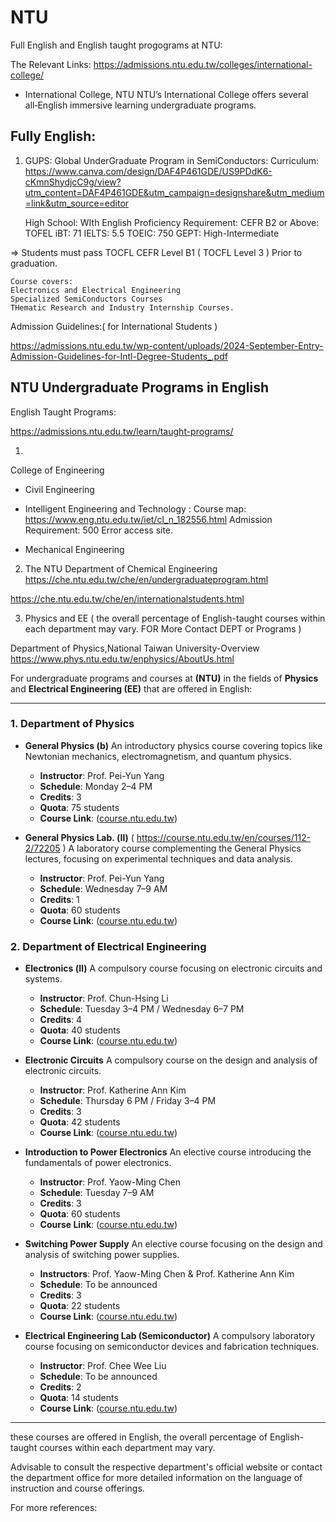 # NTU 

Full English and English taught progograms at NTU:


The Relevant Links:
https://admissions.ntu.edu.tw/colleges/international-college/

- International College, NTU  NTU’s International College offers several all‑English immersive learning undergraduate programs. 

## Fully English:

1. GUPS: Global UnderGraduate Program in SemiConductors:
Curriculum: https://www.canva.com/design/DAF4P461GDE/US9PDdK6-cKmnShydjcC9g/view?utm_content=DAF4P461GDE&utm_campaign=designshare&utm_medium=link&utm_source=editor
    
    High School: WIth English Proficiency Requirement:
    CEFR B2 or Above:
    TOFEL iBT: 71
    IELTS: 5.5
    TOEIC: 750
    GEPT: High-Intermediate
    
=> Students must pass TOCFL CEFR Level B1 ( TOCFL Level 3 ) Prior to graduation. 
    
    Course covers:
    Electronics and Electrical Engineering
    Specialized SemiConductors Courses
    THematic Research and Industry Internship Courses.
    
Admission Guidelines:( for International Students )

https://admissions.ntu.edu.tw/wp-content/uploads/2024-September-Entry-Admission-Guidelines-for-Intl-Degree-Students_.pdf


## NTU Undergraduate Programs in English
  
English Taught Programs:

https://admissions.ntu.edu.tw/learn/taught-programs/

1. 
College of Engineering
- Civil Engineering 

- Intelligent Engineering and Technology :
  Course map: https://www.eng.ntu.edu.tw/iet/cl_n_182556.html
  Admission Requirement: 500 Error access site.
  
- Mechanical Engineering 

2. The NTU Department of Chemical Engineering
https://che.ntu.edu.tw/che/en/undergraduateprogram.html

https://che.ntu.edu.tw/che/en/internationalstudents.html


3. Physics and EE ( the overall percentage of English-taught courses within each department may vary. FOR More Contact DEPT or Programs )

Department of Physics,National Taiwan University-Overview
https://www.phys.ntu.edu.tw/enphysics/AboutUs.html

For undergraduate programs and courses at **(NTU)** in the fields of **Physics** and **Electrical Engineering (EE)** that are offered in English:

---

### **1. Department of Physics**

* **General Physics (b)** 
  An introductory physics course covering topics like Newtonian mechanics, electromagnetism, and quantum physics.

  * **Instructor**: Prof. Pei-Yun Yang
  * **Schedule**: Monday 2–4 PM
  * **Credits**: 3
  * **Quota**: 75 students
  * **Course Link**: ([course.ntu.edu.tw][1])

* **General Physics Lab. (Ⅱ)**  ( https://course.ntu.edu.tw/en/courses/112-2/72205 ) 
  A laboratory course complementing the General Physics lectures, focusing on experimental techniques and data analysis.

  * **Instructor**: Prof. Pei-Yun Yang
  * **Schedule**: Wednesday 7–9 AM
  * **Credits**: 1
  * **Quota**: 60 students
  * **Course Link**: ([course.ntu.edu.tw][2])

### **2. Department of Electrical Engineering** 

* **Electronics (Ⅱ)**
  A compulsory course focusing on electronic circuits and systems.

  * **Instructor**: Prof. Chun-Hsing Li
  * **Schedule**: Tuesday 3–4 PM / Wednesday 6–7 PM
  * **Credits**: 4
  * **Quota**: 40 students
  * **Course Link**: ([course.ntu.edu.tw][3])

* **Electronic Circuits**
  A compulsory course on the design and analysis of electronic circuits.

  * **Instructor**: Prof. Katherine Ann Kim
  * **Schedule**: Thursday 6 PM / Friday 3–4 PM
  * **Credits**: 3
  * **Quota**: 42 students
  * **Course Link**: ([course.ntu.edu.tw][4])

* **Introduction to Power Electronics**
  An elective course introducing the fundamentals of power electronics.

  * **Instructor**: Prof. Yaow-Ming Chen
  * **Schedule**: Tuesday 7–9 AM
  * **Credits**: 3
  * **Quota**: 60 students
  * **Course Link**: ([course.ntu.edu.tw][5])

* **Switching Power Supply**
  An elective course focusing on the design and analysis of switching power supplies.

  * **Instructors**: Prof. Yaow-Ming Chen & Prof. Katherine Ann Kim
  * **Schedule**: To be announced
  * **Credits**: 3
  * **Quota**: 22 students
  * **Course Link**: ([course.ntu.edu.tw][6])

* **Electrical Engineering Lab (Semiconductor)**
  A compulsory laboratory course focusing on semiconductor devices and fabrication techniques.

  * **Instructor**: Prof. Chee Wee Liu
  * **Schedule**: To be announced
  * **Credits**: 2
  * **Quota**: 14 students
  * **Course Link**: ([course.ntu.edu.tw][7])

---

these courses are offered in English, the overall percentage of English-taught courses within each department may vary. 

Advisable to consult the respective department's official website or 
contact the department office for more detailed information on the language of
instruction and course offerings.

For more references:

[1]: https://course.ntu.edu.tw/en/courses/838034bd-d5ac-4a62-8735-7d055b03ebbb
"General Physics (b)｜NTU Course"
[2]: https://course.ntu.edu.tw/en/courses/112-2/72205 
"General Physics Lab.(Ⅱ)｜NTU Course"
[3]: https://course.ntu.edu.tw/en/courses/112-2/67188 
"Electronics (Ⅱ)｜NTU Course"
[4]: https://course.ntu.edu.tw/en/courses/112-2/26355 
"Electronic Circuits｜NTU Course"
[5]: https://course.ntu.edu.tw/en/courses/112-2/23144 
"Introduction to Power Electronics｜NTU Course"
[6]: https://course.ntu.edu.tw/en/courses/112-2/24472 
"Switching Power Supply｜NTU Course"
[7]: https://course.ntu.edu.tw/en/courses/112-2/54007 
"Electrical Engineering Lab (semiconductor)｜NTU Course"


